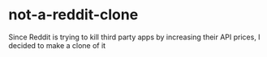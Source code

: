 # not-a-reddit-clone
Since Reddit is trying to kill third party apps by increasing their API prices, I decided to make a clone of it

